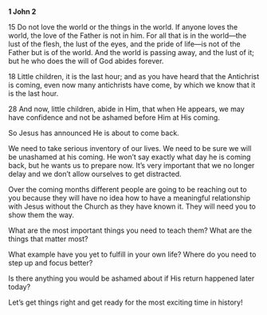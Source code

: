 **1 John 2**

15 Do not love the world or the things in the world. If anyone loves the world, the love of the Father is not in him. For all that is in the world—the lust of the flesh, the lust of the eyes, and the pride of life—is not of the Father but is of the world. And the world is passing away, and the lust of it; but he who does the will of God abides forever.

18 Little children, it is the last hour; and as you have heard that the Antichrist is coming, even now many antichrists have come, by which we know that it is the last hour.

28 And now, little children, abide in Him, that when He appears, we may have confidence and not be ashamed before Him at His coming.

So Jesus has announced He is about to come back.

We need to take serious inventory of our lives. We need to be sure we will be unashamed at his coming. He won’t say exactly what day he is coming back, but he wants us to prepare now. It’s very important that we no longer delay and we don’t allow ourselves to get distracted.

Over the coming months different people are going to be reaching out to you because they will have no idea how to have a meaningful relationship with Jesus without the Church as they have known it. They will need you to show them the way.

What are the most important things you need to teach them? What are the things that matter most?

What example have you yet to fulfill in your own life? Where do you need to step up and focus better?

Is there anything you would be ashamed about if His return happened later today?

Let’s get things right and get ready for the most exciting time in history!